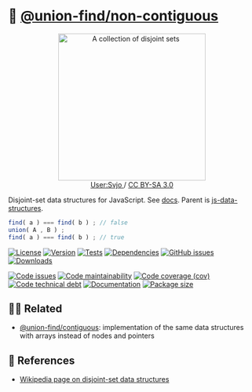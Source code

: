 :rice_ball: [@union-find/non-contiguous](https://union-find.github.io/non-contiguous)
==

<p align="center">
<a href="https://commons.wikimedia.org/wiki/File:Disjoint_sets.svg">
<img alt="A collection of disjoint sets" src="https://upload.wikimedia.org/wikipedia/commons/a/a9/Disjoint_sets.svg" width="300">
</a><br/>
<a href="https://commons.wikimedia.org/w/index.php?title=User:Svjo">
User:Svjo
</a>
/
<a href="https://creativecommons.org/licenses/by-sa/3.0">CC BY-SA 3.0</a>
</p>


Disjoint-set data structures for JavaScript.
See [docs](https://union-find.github.io/non-contiguous/index.html).
Parent is
[js-data-structures](https://github.com/make-github-pseudonymous-again/js-data-structures).

```js
find( a ) === find( b ) ; // false
union( A , B ) ;
find( a ) === find( b ) ; // true
```

[![License](https://img.shields.io/github/license/union-find/non-contiguous.svg)](https://raw.githubusercontent.com/union-find/non-contiguous/main/LICENSE)
[![Version](https://img.shields.io/npm/v/@union-find/non-contiguous.svg)](https://www.npmjs.org/package/@union-find/non-contiguous)
[![Tests](https://img.shields.io/github/workflow/status/union-find/non-contiguous/ci?event=push&label=tests)](https://github.com/union-find/non-contiguous/actions/workflows/ci.yml?query=branch:main)
[![Dependencies](https://img.shields.io/librariesio/github/union-find/non-contiguous.svg)](https://github.com/union-find/non-contiguous/network/dependencies)
[![GitHub issues](https://img.shields.io/github/issues/union-find/non-contiguous.svg)](https://github.com/union-find/non-contiguous/issues)
[![Downloads](https://img.shields.io/npm/dm/@union-find/non-contiguous.svg)](https://www.npmjs.org/package/@union-find/non-contiguous)

[![Code issues](https://img.shields.io/codeclimate/issues/union-find/non-contiguous.svg)](https://codeclimate.com/github/union-find/non-contiguous/issues)
[![Code maintainability](https://img.shields.io/codeclimate/maintainability/union-find/non-contiguous.svg)](https://codeclimate.com/github/union-find/non-contiguous/trends/churn)
[![Code coverage (cov)](https://img.shields.io/codecov/c/gh/union-find/non-contiguous/main.svg)](https://codecov.io/gh/union-find/non-contiguous)
[![Code technical debt](https://img.shields.io/codeclimate/tech-debt/union-find/non-contiguous.svg)](https://codeclimate.com/github/union-find/non-contiguous/trends/technical_debt)
[![Documentation](https://union-find.github.io/non-contiguous/badge.svg)](https://union-find.github.io/non-contiguous/source.html)
[![Package size](https://img.shields.io/bundlephobia/minzip/@union-find/non-contiguous)](https://bundlephobia.com/result?p=@union-find/non-contiguous)

## :dancing_women: Related

  - [@union-find/contiguous](https://github.com/union-find/contiguous):
    implementation of the same data structures with arrays instead of nodes and pointers

## :scroll: References

  - [Wikipedia page on disjoint-set data structures](https://en.wikipedia.org/wiki/Disjoint-set_data_structure)
